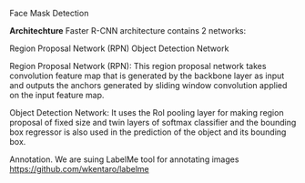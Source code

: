 Face Mask Detection

**Architechture**
Faster R-CNN architecture contains 2 networks:

Region Proposal Network (RPN)
Object Detection Network

Region Proposal Network (RPN):
This region proposal network takes convolution feature map that is generated by the backbone layer as 
input and outputs the anchors generated by sliding window convolution applied on the input feature map.

Object Detection Network:
It  uses the RoI pooling layer for making region proposal of fixed size and 
twin layers of softmax classifier and the bounding box regressor is also used in the prediction of the object and its bounding box.

Annotation.
We are suing LabelMe tool for annotating images
https://github.com/wkentaro/labelme
